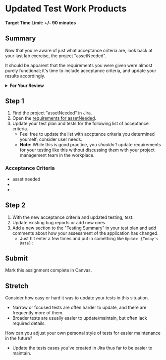 # Updated Test Work Products

#### Target Time Limit: +/- 90 minutes

## Summary

Now that you're aware of just what acceptance criteria are, look back at your
last lab exercise, the project "assetNeeded".

It should be apparent that the requirements you were given were almost purely
functional; it's time to include acceptance criteria, and update your results
accordingly.

<details> <summary> <strong> For Your Review </strong> </summary>

If you're feeling uncertain on where to start in this project, look over the
following:

- Skills Practice:
  - [Communicate With Customers](./sp1.03.1.md)
  - [Update Tests fo Acceptance Criteria](./sp1.03.2.md)
  - [Sell a Solution](./sp1.03.3.md)

</details>

## Step 1

1. Find the project "assetNeeded" in Jira.
1. Open the [requirements for assetNeeded](./assetNeeded.html).
1. Update your test plan and tests for the following list of acceptance
   criteria.
   - Feel free to update the list with accptance criteria you determined
     yourself; consider user needs.
   - **Note:** While this is good practice, you _shouldn't_ update requirements
     for your testing like this without discussing them with your project
     management team in the workplace.

### Acceptance Criteria

- asset needed
-
-

## Step 2

1. With the new acceptance criteria and updated testing, _test_.
1. Update existing bug reports or add new ones.
1. Add a new section to the "Testing Summary" in your test plan and add comments
   about how your assessment of the application has changed.
   - Just hit enter a few times and put in something like
     `Update {Today's Date}:`

## Submit

Mark this assignment complete in Canvas.

## Stretch

Consider how easy or hard it was to update your tests in this situation.

- Narrow or focused tests are often harder to update, and there are frequently
  more of them.
- Broader tests are usually easier to update/maintain, but often lack required
  details.

How can you adjust your own personal style of tests for easier maintenance in
the future?

- Update the tests cases you've created in Jira thus far to be easier to
  maintain.
